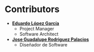 # Contributors

* **[Eduardo López García](https://github.com/Vipheak)**
	* Project Manager
  * Software Architect 
* **[Jose Guadalupe Rodriguez Palacios](https://github.com/Vipheak)**
  * Diseñador de Software 
